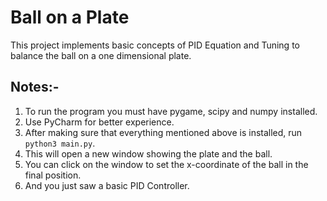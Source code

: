 # Ball on a Plate
This project implements basic concepts of PID Equation and Tuning to balance the ball on a one dimensional plate.

## Notes:-
1. To run the program you must have pygame, scipy and numpy installed. 
2. Use PyCharm for better experience.
3. After making sure that everything mentioned above is installed, run `python3 main.py`.
4. This will open a new window showing the plate and the ball.
5. You can click on the window to set the x-coordinate of the ball in the final position.
6. And you just saw a basic PID Controller.
